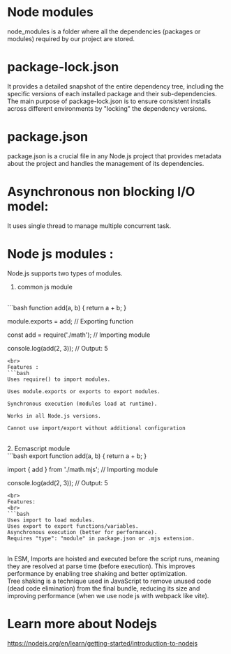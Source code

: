 # Node modules
node_modules is a folder where all the dependencies (packages or modules) required by our project are stored.

# package-lock.json
It provides a detailed snapshot of the entire dependency tree, including the specific versions of each installed package and their sub-dependencies. The main purpose of package-lock.json is to ensure consistent installs across different environments by "locking" the dependency versions.

# package.json
package.json is a crucial file in any Node.js project that provides metadata about the project and handles the management of its dependencies.

# Asynchronous non blocking I/O model:
It uses single thread to manage multiple concurrent task.


# Node js modules :
Node.js supports two types of modules.
1. common  js module
<br>
```bash 
function add(a, b) {
    return a + b;
}

module.exports = add; // Exporting function



const add = require('./math'); // Importing module

console.log(add(2, 3)); // Output: 5

```
<br>
Features : 
```bash 
Uses require() to import modules.

Uses module.exports or exports to export modules.

Synchronous execution (modules load at runtime).

Works in all Node.js versions.

Cannot use import/export without additional configuration
```
<br>
2. Ecmascript module
<br>
```bash
export function add(a, b) {
    return a + b;
}


import { add } from './math.mjs'; // Importing module

console.log(add(2, 3)); // Output: 5

```
<br>
Features: 
<br>
```bash 
Uses import to load modules.
Uses export to export functions/variables.
Asynchronous execution (better for performance).
Requires "type": "module" in package.json or .mjs extension.
```
<br>
In ESM, Imports are hoisted and executed before the script runs, meaning they are resolved at parse time (before execution). This improves performance by enabling tree shaking and better optimization.
<br>
Tree shaking is a technique used in JavaScript to remove unused code (dead code elimination) from the final bundle, reducing its size and improving performance (when we use node js with webpack like vite).


# Learn more about Nodejs
https://nodejs.org/en/learn/getting-started/introduction-to-nodejs

